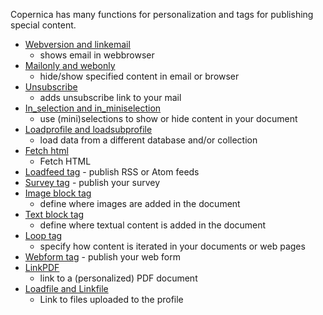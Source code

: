 Copernica has many functions for personalization and tags for publishing
special content.

-   [Webversion and
    linkemail](http://www.copernica.com/en/support/link-to-the-webversion-of-your-email)
    - shows email in webbrowser
-   [Mailonly and
    webonly](http://www.copernica.com/en/support/the-webonly-and-mailonly-functions)
    - hide/show specified content in email or browser
-   [Unsubscribe](http://www.copernica.com/en/support/the-unsubscribe-function)
    - adds unsubscribe link to your mail
-   [In\_selection and
    in\_miniselection](http://www.copernica.com/en/support/in-selection-and-in-miniselection)
    - use (mini)selections to show or hide content in your document
-   [Loadprofile and
    loadsubprofile](http://www.copernica.com/en/support/loadprofile-and-loadsubprofile)
    - load data from a different database and/or collection
-   [Fetch html](http://www.copernica.com/en/support/the-fetch-function)
    - Fetch HTML
-   [Loadfeed
    tag](http://www.copernica.com/en/support/the-loadfeed-function) -
    publish RSS or Atom feeds
-   [Survey tag](http://www.copernica.com/en/support/publish-a-survey) -
    publish your survey
-   [Image block
    tag](http://www.copernica.com/en/support/the-image-function-for-adding-images-to-your-document)
    - define where images are added in the document
-   [Text block
    tag](http://www.copernica.com/en/support/the-text-function-for-adding-textual-content-to-your-document)
    - define where textual content is added in the document
-   [Loop
    tag](http://www.copernica.com/en/support/the-loop-function-to-iterate-content-in-your-email)
    - specify how content is iterated in your documents or web pages
-   [Webform
    tag](http://www.copernica.com/en/support/publish-your-web-form) -
    publish your web form
-   [LinkPDF](http://www.copernica.com/en/support/the-linkpdf-function)
    - link to a (personalized) PDF document
-   [Loadfile and
    Linkfile](http://www.copernica.com/en/support/the-loadfile-and-linkfile-functions)
    - Link to files uploaded to the profile

